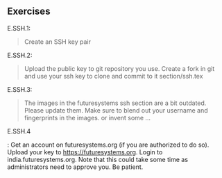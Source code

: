 ## Exercises

E.SSH.1:

> Create an SSH key pair

E.SSH.2:

> Upload the public key to git repository you use. Create a fork in
> git and use your ssh key to clone and commit to it
> section/ssh.tex

E.SSH.3:

> The images in the futuresystems ssh section are a bit outdated.
> Please update them. Make sure to blend out your username and
> fingerprints in the images. or invent some ...

E.SSH.4 

: Get an account on futuresystems.org (if you are authorized to do
  so). Upload your key to <https://futuresystems.org>. Login to
  india.futuresystems.org. Note that this could take some time as
  administrators need to approve you. Be patient.



